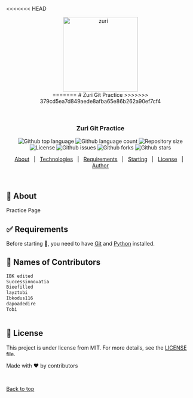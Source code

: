 <<<<<<< HEAD
<div align="center" id="top">
 <img src="https://drive.google.com/uc?export=view&id=1owyFCdZGsDvjB7N376VDpTN_nHyhIJi8" alt="zuri" width="200"> <br>
=======
# Zuri Git Practice
>>>>>>> 379cd5ea7d849aede8afba65e86b262a90ef7cf4


  &#xa0;

</div>

<h3 align="center">Zuri Git Practice</h3>


<p align="center">
  <img alt="Github top language" src="https://img.shields.io/github/languages/top/{{YOUR_GITHUB_USERNAME}}/testing?color=56BEB8">

  <img alt="Github language count" src="https://img.shields.io/github/languages/count/{{YOUR_GITHUB_USERNAME}}/testing?color=56BEB8">

  <img alt="Repository size" src="https://img.shields.io/github/repo-size/{{YOUR_GITHUB_USERNAME}}/testing?color=56BEB8">

  <img alt="License" src="https://img.shields.io/github/license/{{YOUR_GITHUB_USERNAME}}/testing?color=56BEB8">

  <img alt="Github issues" src="https://img.shields.io/github/issues/{{YOUR_GITHUB_USERNAME}}/testing?color=56BEB8" />

   <img alt="Github forks" src="https://img.shields.io/github/forks/{{YOUR_GITHUB_USERNAME}}/testing?color=56BEB8" />

  <img alt="Github stars" src="https://img.shields.io/github/stars/{{YOUR_GITHUB_USERNAME}}/testing?color=56BEB8" />
</p>

<!-- Status -->

<!-- <h4 align="center"> 
	🚧  Testing 🚀 Under construction...  🚧
</h4> 

<hr> -->

<p align="center">
  <a href="#dart-about">About</a> &#xa0; | &#xa0;
  <a href="#rocket-technologies">Technologies</a> &#xa0; | &#xa0;
  <a href="#white_check_mark-requirements">Requirements</a> &#xa0; | &#xa0;
  <a href="#checkered_flag-starting">Starting</a> &#xa0; | &#xa0;
  <a href="#memo-license">License</a> &#xa0; | &#xa0;
  <a href="https://github.com/{{YOUR_GITHUB_USERNAME}}" target="_blank">Author</a>
</p>

<br>

## :dart: About ##

Practice Page
## :white_check_mark: Requirements ##

Before starting :checkered_flag:, you need to have [Git](https://git-scm.com) and [Python](https://python.org) installed.

## :checkered_flag: Names of Contributors ##

```html
IBK edited
Successinnovatia
Bieefilled
layztobi
Ibkodus116
dapoadedire
Tobi



```

## :memo: License ##

This project is under license from MIT. For more details, see the [LICENSE](LICENSE.md) file.

Made with :heart: by contributors</a>

&#xa0;

<a href="#top">Back to top</a>
